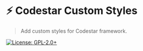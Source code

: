 # :zap: Codestar Custom Styles
> Add custom styles for Codestar framework.

[![License: GPL-2.0+](https://img.shields.io/badge/License-GPL%20v2-blue.svg)](https://www.gnu.org/licenses/old-licenses/gpl-2.0.en.html)